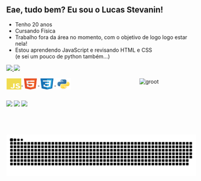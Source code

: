## Eae, tudo bem? Eu sou o Lucas Stevanin!

- Tenho 20 anos
- Cursando Física
- Trabalho fora da área no momento, com o objetivo de logo logo estar nela!
- Estou aprendendo JavaScript e revisando HTML e CSS <br>
(e sei um pouco de python também...)

<div>
  <a href="https://github.com/lucasstevanin">
  <img height="180em" src="https://github-readme-stats.vercel.app/api?username=lucasstevanin&show_icons=true&theme=dracula&include_all_commits=true&count_private=true"/>
  <img height="180em" src="https://github-readme-stats.vercel.app/api/top-langs/?username=lucasstevanin&layout=compact&langs_count=7&theme=dracula"/>
</div>
  
<div style="display: inline_block"><br>
  <img align="center" alt="lucas-Js" height="30" width="40" src="https://raw.githubusercontent.com/devicons/devicon/master/icons/javascript/javascript-plain.svg">
  <img align="center" alt="lucas-HTML" height="30" width="40" src="https://raw.githubusercontent.com/devicons/devicon/master/icons/html5/html5-original.svg">
  <img align="center" alt="lucas-CSS" height="30" width="40" src="https://raw.githubusercontent.com/devicons/devicon/master/icons/css3/css3-original.svg">
  <img align="center" alt="lucas-Python" height="30" width="40" src="https://raw.githubusercontent.com/devicons/devicon/master/icons/python/python-original.svg">
  <img align="right" alt="groot" height="150px" width="150px" src="https://media.giphy.com/media/3o7budMRwZvNGJ3pyE/giphy.gif">
</div>
  
  ##
 
<div> 
  <a href="https://instagram.com/lucasstevanin" target="_blank"><img src="https://img.shields.io/badge/-Instagram-%23E4405F?style=for-the-badge&logo=instagram&logoColor=white" target="_blank"></a>
  <a href = "mailto:lucasstevanin@gmail.com"><img src="https://img.shields.io/badge/-Gmail-%23333?style=for-the-badge&logo=gmail&logoColor=white" target="_blank"></a>
  <a href="https://www.linkedin.com/in/lucas-stevanin/" target="_blank"><img src="https://img.shields.io/badge/-LinkedIn-%230077B5?style=for-the-badge&logo=linkedin&logoColor=white" target="_blank"></a> 
</div>
  
   ![Snake animation](https://github.com/lucasstevanin/lucasstevanin/blob/output/github-contribution-grid-snake.svg)
 
